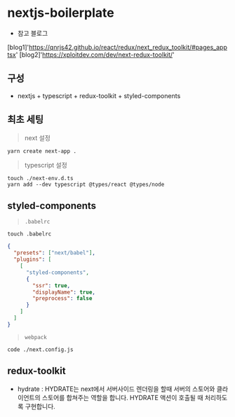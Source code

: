 # nextjs-boilerplate

- 참고 블로그

[blog1]'https://qnrjs42.github.io/react/redux/next_redux_toolkit/#pages_apptsx'
[blog2]'https://xploitdev.com/dev/next-redux-toolkit/'

## 구성

- nextjs + typescript + redux-toolkit + styled-components

## 최초 세팅

> next 설정

    yarn create next-app .

> typescript 설정

    touch ./next-env.d.ts
    yarn add --dev typescript @types/react @types/node

## styled-components

> `.babelrc`

    touch .babelrc

```json
{
  "presets": ["next/babel"],
  "plugins": [
    [
      "styled-components",
      {
        "ssr": true,
        "displayName": true,
        "preprocess": false
      }
    ]
  ]
}
```

> `webpack`

    code ./next.config.js

## redux-toolkit

- hydrate : HYDRATE는 next에서 서버사이드 렌더링을 할때 서버의 스토어와 클라이언트의 스토어를 합쳐주는 역할을 합니다. HYDRATE 액션이 호출될 때 처리하도록 구현합니다.
